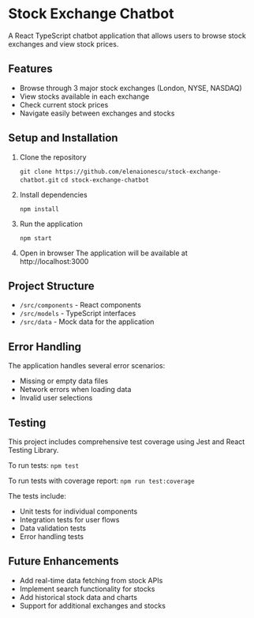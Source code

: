 # Stock Exchange Chatbot

A React TypeScript chatbot application that allows users to browse stock exchanges and view stock prices.

## Features

- Browse through 3 major stock exchanges (London, NYSE, NASDAQ)
- View stocks available in each exchange
- Check current stock prices
- Navigate easily between exchanges and stocks

## Setup and Installation

1. Clone the repository
 
    `git clone https://github.com/elenaionescu/stock-exchange-chatbot.git`
    `cd stock-exchange-chatbot`

2. Install dependencies

    `npm install`

3. Run the application

    `npm start`

4. Open in browser
   The application will be available at http://localhost:3000

## Project Structure

- `/src/components` - React components
- `/src/models` - TypeScript interfaces
- `/src/data` - Mock data for the application

## Error Handling

The application handles several error scenarios:
- Missing or empty data files
- Network errors when loading data
- Invalid user selections

## Testing

This project includes comprehensive test coverage using Jest and React Testing Library.

To run tests:
    `npm test`

To run tests with coverage report:
    `npm run test:coverage`

The tests include:
- Unit tests for individual components
- Integration tests for user flows
- Data validation tests
- Error handling tests


## Future Enhancements

- Add real-time data fetching from stock APIs
- Implement search functionality for stocks
- Add historical stock data and charts
- Support for additional exchanges and stocks